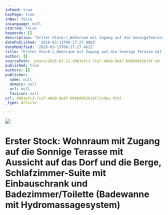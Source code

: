 ```yaml
---
inFeed: true
hasPage: true
inNav: false
inLanguage: null
starred: false
keywords: []
description: "Erster Stock:\_Wohnraum mit Zugang auf die SonnigeTeerasse mit \_Aussicht auf das Dorf und die Berge,Schlafzimmer-Suite mit Einbauschrank und Badezimmer/Toilette(Badewanne mit Hydromassagesystem)"
datePublished: '2016-03-13T00:27:27.908Z'
dateModified: '2016-03-13T00:27:27.462Z'
title: "Erster Stock:\_Wohnraum mit Zugang auf die Sonnige Terasse mit \_Aussicht auf das Dorf und die Berge, Schlafzimmer-Suite mit Einbauschrank und Badezimmer/Toilette (Badewanne mit Hydromassagesystem)"
author: []
sourcePath: _posts/2016-03-12-d981efc3-7ca7-40a0-9e47-b0b0d462b19f.md
published: true
authors: []
publisher:
  name: null
  domain: null
  url: null
  favicon: null
url: d981efc3-7ca7-40a0-9e47-b0b0d462b19f/index.html
_type: Article

---
```

![](https://the-grid-user-content.s3-us-west-2.amazonaws.com/b4ea738f-8db3-412d-9091-b23746160925.jpg)

# Erster Stock: Wohnraum mit Zugang auf die Sonnige Terasse mit  Aussicht auf das Dorf und die Berge, Schlafzimmer-Suite mit Einbauschrank und Badezimmer/Toilette (Badewanne mit Hydromassagesystem)